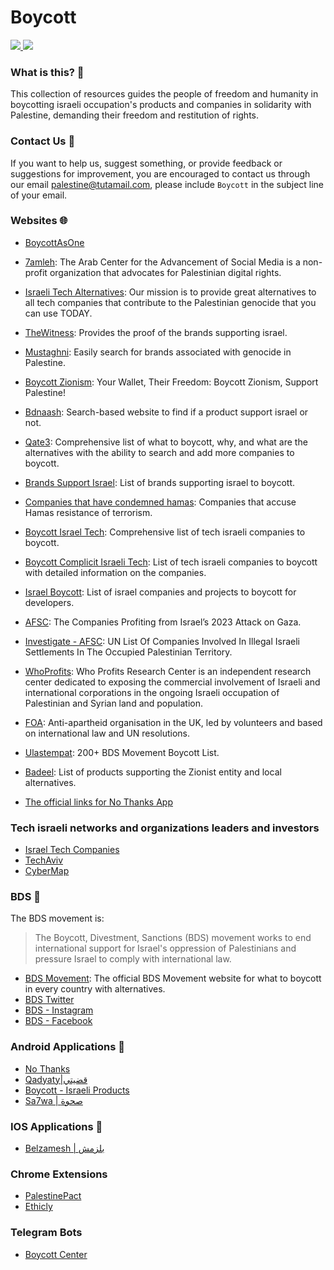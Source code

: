 # Boycott 

<a href="https://techforpalestine.org/">
<img src="https://raw.githubusercontent.com/Safouene1/support-palestine-banner/master/StandWithPalestine.svg">
</a>

<a href="https://techforpalestine.org/">
<img src="https://badge.techforpalestine.org/default">
</a>

### What is this? 📌
This collection of resources guides the people of freedom and humanity in boycotting israeli occupation's products and companies in solidarity with Palestine, demanding their freedom and restitution of rights.

### Contact Us 📧
If you want to help us, suggest something, or provide feedback or suggestions for improvement, you are encouraged to contact us through our email <palestine@tutamail.com>, please include `Boycott` in the subject line of your email.

### Websites 🌐
- [BoycottAsOne](https://sites.google.com/view/boycottasone/home)
- [7amleh](https://7amleh.org/): The Arab Center for the Advancement of Social Media is a non-profit organization that advocates for Palestinian digital rights.
- [Israeli Tech Alternatives](https://www.israelitechalternatives.com/): Our mission is to provide great alternatives to all tech companies that contribute to the Palestinian genocide that you can use TODAY.
- [TheWitness](https://boycott.thewitness.news/): Provides the proof of the brands supporting israel.

- [Mustaghni](https://www.mustaghni.org/en): Easily search for brands associated with genocide in Palestine.
- [Boycott Zionism](https://www.boycotzionism.com/): Your Wallet, Their Freedom: Boycott Zionism, Support Palestine!
- [Bdnaash](https://bdnaash.com/): Search-based website to find if a product support israel or not.
- [Qate3](https://www.qate3-israel.com/): Comprehensive list of what to boycott, why, and what are the alternatives with the ability to search and add more companies to boycott.
- [Brands Support Israel](https://theislamicinformation.com/news/list-of-brands-supporting-israel/): List of brands supporting israel to boycott.
- [Companies that have condemned hamas](https://som.yale.edu/story/2023/list-companies-have-condemned-hamas-terrorist-attack-israel): Companies that accuse Hamas resistance of terrorism.
- [Boycott Israel Tech](https://boycottisraelitech.com/): Comprehensive list of tech israeli companies to boycott.
- [Boycott Complicit Israeli Tech](https://genocide.vc/bit/): List of tech israeli companies to boycott with detailed information on the companies.
- [Israel Boycott](https://github.com/lirantal/awesome-opensource-israel#companies): List of israel companies and projects to boycott for developers.
- [AFSC](https://afsc.org/companies-behind-2023-attack-gaza): The Companies Profiting from Israel’s 2023 Attack on Gaza.
- [Investigate - AFSC](https://investigate.afsc.org/updates/un-list): UN List Of Companies Involved In Illegal Israeli Settlements In The Occupied Palestinian Territory.
- [WhoProfits](https://www.whoprofits.org/): Who Profits Research Center is an independent research center dedicated to exposing the commercial involvement of Israeli and international corporations in the ongoing Israeli occupation of Palestinian and Syrian land and population.
- [FOA](https://www.foa.org.uk/): Anti-apartheid organisation in the UK, led by volunteers and based on international law and UN resolutions.
- [Ulastempat](https://www.ulastempat.com/international/200-bds-movement-boycott-list-updated/): 200+ BDS Movement Boycott List.
- [Badeel](https://badeel.wiki/): List of products supporting the Zionist entity and local alternatives.
- [The official links for No Thanks App](https://linktr.ee/Nothanksboycott)

### Tech israeli networks and organizations leaders and investors
- [Israel Tech Companies](https://buyisraelitech.com/)
- [TechAviv](https://www.techaviv.com/)
- [CyberMap](https://www.cybermap.co/)

### BDS 🛑
The BDS movement is:
> The Boycott, Divestment, Sanctions (BDS) movement works to end international support for Israel's oppression of Palestinians and pressure Israel to comply with international law.
- [BDS Movement](https://bdsmovement.net/get-involved/what-to-boycott): The official BDS Movement website for what to boycott in every country with alternatives.
- [BDS Twitter](https://twitter.com/bdsmovement)
- [BDS - Instagram](https://www.instagram.com/bdsnationalcommittee/)
- [BDS - Facebook](https://www.facebook.com/BDSNationalCommittee)

### Android Applications 📱
- [No Thanks](https://play.google.com/store/apps/details?id=com.bashsoftware.boycott)
- [Qadyaty|قضيتي](https://play.google.com/store/apps/details?id=hasnaa.ms_tree.qadyaty)
- [Boycott - Israeli Products](https://play.google.com/store/apps/details?id=com.erbasaran.boycott)
- [Sa7wa | صحوة](https://play.google.com/store/apps/details?id=com.agsoft.ps_product_barcode_search)

### IOS Applications 📱
- [Belzamesh | بلزمش](https://apps.apple.com/se/app/belzamesh-%D8%A8%D9%84%D8%B2%D9%85%D8%B4/id6472342593?l=en-GB)

### Chrome Extensions
- [PalestinePact](https://chromewebstore.google.com/detail/palestinepact/gengdkfcffpnjfolbcbhfiocemfinkem)
- [Ethicly](https://chromewebstore.google.com/detail/ethicly/ogkcaaedackbplbpmeempokiibfmekba)

### Telegram Bots
- [Boycott Center](https://t.me/boycottcenter_bot)
